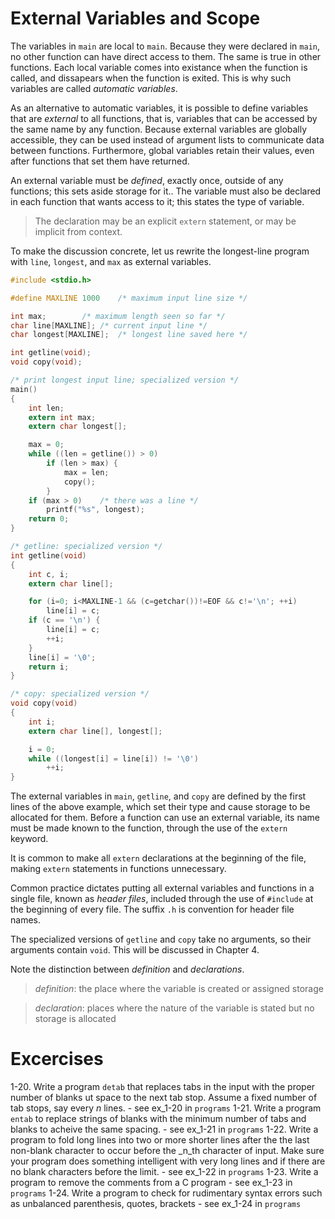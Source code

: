 # External Variables and Scope

The variables in `main` are local to `main`. Because they were declared in
`main`, no other function can have direct access to them. The same is true
in other functions. Each local variable comes into existance when the
function is called, and dissapears when the function is exited. This is why
such variables are called _automatic variables_.

As an alternative to automatic variables, it is possible to define 
variables that are _external_ to all functions, that is, variables that can
be accessed by the same name by any function. Because external variables
are globally accessible, they can be used instead of argument lists to 
communicate data between functions. Furthermore, global variables retain
their values, even after functions that set them have returned.

An external variable must be _defined_, exactly once, outside of any 
functions; this sets aside storage for it.. The variable must also be 
declared in each function that wants access to it; this states the type of
variable. 

>The declaration may be an explicit `extern` statement, or may be implicit
>from context. 

To make the discussion concrete, let us rewrite the longest-line program
with `line`, `longest`, and `max` as external variables.

```C
#include <stdio.h>

#define	MAXLINE	1000	/* maximum input line size */

int max;		/* maximum length seen so far */
char line[MAXLINE];	/* current input line */
char longest[MAXLINE];	/* longest line saved here */

int getline(void);
void copy(void);

/* print longest input line; specialized version */
main()
{
	int len;
	extern int max;
	extern char longest[];

	max = 0;
	while ((len = getline()) > 0)
		if (len > max) {
			max = len;
			copy();
		}
	if (max > 0)	/* there was a line */
		printf("%s", longest);
	return 0;
}

/* getline: specialized version */
int getline(void)
{
	int c, i;
	extern char line[];

	for (i=0; i<MAXLINE-1 && (c=getchar())!=EOF && c!='\n'; ++i)
		line[i] = c;
	if (c == '\n') {
		line[i] = c;
		++i;
	}
	line[i] = '\0';
	return i;
}

/* copy: specialized version */
void copy(void)
{
	int i;
	extern char line[], longest[];

	i = 0;
	while ((longest[i] = line[i]) != '\0')
		++i;
}
```

The external variables in `main`, `getline`, and `copy` are defined by the
first lines of the above example, which set their type and cause storage to
be allocated for them. Before a function can use an external variable, its
name must be made known to the function, through the use of the `extern`
keyword. 

It is common to make all `extern` declarations at the beginning of the 
file, making `extern` statements in functions unnecessary.

Common practice dictates putting all external variables and functions in a
single file, known as _header files_, included through the use of 
`#include` at the beginning of every file. The suffix `.h` is convention
for header file names.

The specialized versions of `getline` and `copy` take no arguments, so
their arguments contain `void`. This will be discussed in Chapter 4.

Note the distinction between _definition_ and _declarations_.

>_definition_: the place where the variable is created or assigned 
>storage

>_declaration_: places where the nature of the variable is stated but no 
>storage is allocated

# Excercises

1-20. Write a program `detab` that replaces tabs in the input with the 
proper number of blanks ut space to the next tab stop. Assume a fixed 
number of tab stops, say every _n_ lines.
	- see ex\_1-20 in `programs`
1-21. Write a program `entab` to replace strings of blanks with the 
minimum number of tabs and blanks to acheive the same spacing.
	- see ex\_1-21 in `programs`
1-22. Write a program to fold long lines into two or more shorter lines
after the the last non-blank character to occur before the _n_th character
of input. Make sure your program does something intelligent with very long
lines and if there are no blank characters before the limit.
	- see ex\_1-22 in `programs`
1-23. Write a program to remove the comments from a C program
	- see ex\_1-23 in `programs`
1-24. Write a program to check for rudimentary syntax errors such as 
unbalanced parenthesis, quotes, brackets
	- see ex\_1-24 in `programs`
